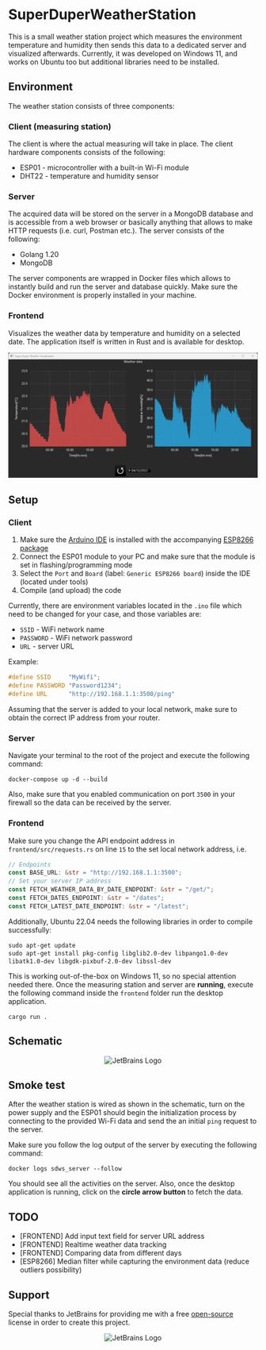 # SuperDuperWeatherStation #

This is a small weather station project which measures the environment temperature and humidity then sends this data to
a dedicated server and visualized afterwards.
Currently, it was developed on Windows 11, and works on Ubuntu too but additional libraries need to be installed.

## Environment ##

The weather station consists of three components:

### Client (measuring station) ###

The client is where the actual measuring will take in place. The client hardware components consists of the following:

- ESP01 - microcontroller with a built-in Wi-Fi module
- DHT22 - temperature and humidity sensor

### Server ###

The acquired data will be stored on the server in a MongoDB database and is accessible from a web browser or basically
anything that allows to make HTTP requests (i.e. curl, Postman etc.). The server consists of the following:

- Golang 1.20
- MongoDB

The server components are wrapped in Docker files which allows to instantly build and run the server and database
quickly. Make sure the Docker environment is properly installed in your machine.

### Frontend ###

Visualizes the weather data by temperature and humidity on a selected date. The application itself is written in Rust
and is available for desktop.

![desktop_app](assets/visualization_app_preview.png)

## Setup ##

### Client ###

1. Make sure the [Arduino IDE](https://www.arduino.cc/en/software) is installed with the
   accompanying [ESP8266 package](https://randomnerdtutorials.com/how-to-install-esp8266-board-arduino-ide/)
2. Connect the ESP01 module to your PC and make sure that the module is set in flashing/programming mode
3. Select the `Port` and `Board` (label: `Generic ESP8266 board`) inside the IDE (located under tools)
4. Compile (and upload) the code

Currently, there are environment variables located in the `.ino` file which need to be changed for your case, and those
variables are:

- `SSID` - WiFi network name
- `PASSWORD` - WiFi network password
- `URL` - server URL

Example:

```cpp
#define SSID     "MyWifi";
#define PASSWORD "Password1234";
#define URL      "http://192.168.1.1:3500/ping" 
```

Assuming that the server is added to your local network, make sure to obtain the correct IP address from your router.

### Server ###

Navigate your terminal to the root of the project and execute the following command:

```shell
docker-compose up -d --build
```

Also, make sure that you enabled communication on port `3500` in your firewall so the data can be received by the
server.

### Frontend ###

Make sure you change the API endpoint address in `frontend/src/requests.rs` on line `15` to the set local network
address, i.e.

```rust
// Endpoints
const BASE_URL: &str = "http://192.168.1.1:3500";
// Set your server IP address
const FETCH_WEATHER_DATA_BY_DATE_ENDPOINT: &str = "/get/";
const FETCH_DATES_ENDPOINT: &str = "/dates";
const FETCH_LATEST_DATE_ENDPOINT: &str = "/latest";
```

Additionally, Ubuntu 22.04 needs the following libraries in order to compile successfully:

```shell
sudo apt-get update
sudo apt-get install pkg-config libglib2.0-dev libpango1.0-dev libatk1.0-dev libgdk-pixbuf-2.0-dev libssl-dev
```

This is working out-of-the-box on Windows 11, so no special attention needed there.
Once the measuring station and server are **running**, execute the following command inside the `frontend` folder run
the desktop application.

```shell
cargo run .
```

## Schematic ##
<p align="center">
<img src="assets/schematic_weather_station.png" alt="JetBrains Logo" width="635"/>
</p>

## Smoke test ##

After the weather station is wired as shown in the schematic, turn on the power supply and the ESP01 should begin the
initialization process by connecting to the provided Wi-Fi data and send the an initial `ping` request to the server.

Make sure you follow the log output of the server by executing the following command:

```shell
docker logs sdws_server --follow
```

You should see all the activities on the server. Also, once the desktop application is running, click on the **circle
arrow button** to fetch the data.

## TODO ##

* [FRONTEND] Add input text field for server URL address
* [FRONTEND] Realtime weather data tracking
* [FRONTEND] Comparing data from different days
* [ESP8266] Median filter while capturing the environment data (reduce outliers possibility)

## Support ##

Special thanks to JetBrains for providing me with a
free [open-source](https://www.jetbrains.com/community/opensource/?utm_campaign=opensource&utm_content=approved&utm_medium=email&utm_source=newsletter&utm_term=jblogo#support)
license in order to create this project.
<p align="center">
<img src="https://resources.jetbrains.com/storage/products/company/brand/logos/jb_beam.png" alt="JetBrains Logo" width="200"/>
</p>